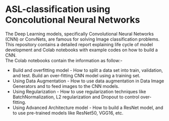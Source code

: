 # ASL-classification using Concolutional Neural Networks
The Deep Learning models, specifically Convolutional Neural Networks (CNN) or ConvNets, are famous for solving Image
classification problems. 
This repository contains a detailed report explaining life cycle of model development and Colab notebooks with example codes on how to build a CNN. <br>
The Colab notebooks contain the information as follow:-

- Build and overfitting model - How to split a data set into train, validation, and test. Build an over-fitting CNN model using a training set.
- Using Data Augmentation - How to use data augmentation in Data Image Generators and to feed images to the CNN models. 
- Using Regularization - How to use regularization techniques like BatchNormalization, L2 regularization and Dropout to control over-fitting.
- Using Advanced Architecture model - How to build a ResNet model, and to use pre-trained models like ResNet50, VGG16, etc.


